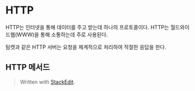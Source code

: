 # HTTP

HTTP는 인터넷을 통해 데이터를 주고 받는데 하나의 프로토콜이다. HTTP는 월드와이드웹(WWW)을 통해 소통하는데 주로 사용된다. 

탐캣과 같은 HTTP 서버는 요청을 체계적으로 처리하여 적절한 응답을 한다. 

## HTTP 메서드


> Written with [StackEdit](https://stackedit.io/).
<!--stackedit_data:
eyJoaXN0b3J5IjpbOTkyNzk2NTQzLDczMDk5ODExNl19
-->